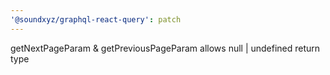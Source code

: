 ```yaml
---
'@soundxyz/graphql-react-query': patch
---
```


getNextPageParam & getPreviousPageParam allows null | undefined return type
